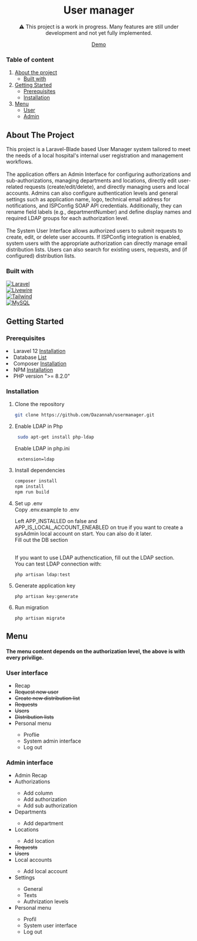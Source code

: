 <div align="center">
    <h1>User manager</h1>
    ⚠️ This project is a work in progress. Many features are still under development and not yet fully implemented.
    <p>
        <a href="https://usermanager.davidfabian.hu/">Demo</a>
    </p>
</div>

### Table of content
<ol>
    <li>
        <a href="#about-the-project">About the project</a>
        <ul>
            <li><a href="#built-with">Built with</a></li>
        </ul>
    </li>
    <li>
        <a href="#getting-started">Getting Started</a>
        <ul>
            <li><a href="#prerequisites">Prerequisites</a></li>
            <li><a href="#installation">Installation</a></li>
        </ul>
    </li>
    <li>
        <a href="#menu">Menu</a>
        <ul>
            <li><a href="#user-interface">User</a></li>
            <li><a href="#admin-interface">Admin</a></li>
        </ul>
    </li>
</ol>

## About The Project
<div id="about-the-project">
    This project is a Laravel-Blade based User Manager system tailored to meet the needs of a local hospital's internal user registration and management workflows.<br/><br/>
    The application offers an Admin Interface for configuring authorizations and sub-authorizations, managing departments and locations, directly edit user-related requests (create/edit/delete), and directly managing users and local accounts. Admins can also configure authentication levels and general settings such as application name, logo, technical email address     for notifications, and ISPConfig SOAP API credentials. Additionally, they can rename field labels (e.g., departmentNumber) and define display names and required LDAP groups for each authorization level.<br/><br/>
    The System User Interface allows authorized users to submit requests to create, edit, or delete user accounts. If ISPConfig integration is enabled, system users with the appropriate authorization can directly manage email distribution lists. Users can also search for existing users, requests, and (if configured) distribution lists.
</div>

### Built with

<div id="built-with">
    
[![Laravel][Laravel-logo]][Laravel-url]</br>
[![Livewire][Livewire-logo]][Livewire-url]</br>
[![Tailwind][Tailwindcss-logo]][Tailwindcss-url]</br>
[![MySQL][MySQL-logo]][MySQL-url]

</div>

## Getting Started
<div id="getting-started">
    
### Prerequisites
<div id="prerequisites"></div>

<li>Laravel 12 <a href="https://laravel.com/docs/12.x/installation">Installation</a></li>
<li>Database <a href="https://laravel.com/docs/12.x/database#introduction">List</a></li>
<li>Composer <a href="https://getcomposer.org/download/">Installation</a></li>
<li>NPM <a href="https://docs.npmjs.com/downloading-and-installing-node-js-and-npm">Installation</a></li>
<li>PHP version ">= 8.2.0"</li>

### Installation
<div id="installation"></div>

1. Clone the repository
   ```sh
   git clone https://github.com/Dazannah/usermanager.git
   ```

2. Enable LDAP in Php
   ```sh
    sudo apt-get install php-ldap
   ```
   Enable LDAP in php.ini
   ```
    extension=ldap
   ```
  
3. Install dependencies
   ```sh
   composer install
   npm install
   npm run build
   ```
   
4. Set up .env</br>
   Copy .env.example to .env</br>

   Left APP_INSTALLED on false and APP_IS_LOCAL_ACCOUNT_ENEABLED on true if you want to create a sysAdmin local account on start. You can also do it later.</br>
   Fill out the DB section</br></br>
   
   If you want to use LDAP authenctication, fill out the LDAP section.<br>
   You can test LDAP connection with:
   ```
   php artisan ldap:test
   ```

5. Generate application key</br>
    ```
    php artisan key:generate
    ```
    
6. Run migration
    ```
    php artisan migrate
    ```

## Menu
<div id="menu"></div>

#### The menu content depends on the authorization level, the above is with every privilige.

### User interface
<div id="user-interface"></div>
<ul>
    <li>Recap</li>
    <li><strike>Request new user</strike></li>
    <li><strike>Create new distribution list</strike></li>
    <li><strike>Requests</strike></li>
    <li><strike>Users</strike></li>
    <li><strike>Distribution lists</strike></li>
    <li>Personal menu</li>
        <ul>
            <li>Proflie</li>
            <li>System admin interface</li>
            <li>Log out</li>
        </ul>
</ul>

### Admin interface
<div id="user-interface"></div>
<ul>
    <li>Admin Recap</li>
    <li>Authorizations</li>
        <ul>
            <li>Add column</li>
            <li>Add authorization</li>
            <li>Add sub authorization</li>
        </ul>
    <li>Departments</li>
        <ul>
            <li>Add department</li>
        </ul>
    <li>Locations</li>
        <ul>
            <li>Add location</li>
        </ul>
    <li><strike>Requests</strike></li>
    <li><strike>Users</strike></li>
    <li>Local accounts</li>
        <ul>
            <li>Add local account</li>
        </ul>
    <li>Settings</li>
        <ul>
            <li>General</li>
            <li>Texts</li>
            <li>Authrization levels</li>
        </ul>
    <li>Personal menu</li>
        <ul>
            <li>Profil</li>
            <li>System user interface</li>
            <li>Log out</li>
        </ul>
</ul>


[Laravel-logo]: https://img.shields.io/badge/Laravel-FF2D20?style=for-the-badge&logo=laravel&logoColor=white
[Laravel-url]: https://laravel.com
[Livewire-logo]: https://img.shields.io/badge/livewire-%234e56a6.svg?style=for-the-badge&logo=livewire&logoColor=white
[Livewire-url]: https://livewire.laravel.com/
[Tailwindcss-logo]: https://img.shields.io/badge/Tailwind_CSS-grey?style=for-the-badge&logo=tailwind-css&logoColor=38B2AC
[Tailwindcss-url]: https://tailwindcss.com/
[MySQL-logo]: https://shields.io/badge/MySQL-lightgrey?logo=mysql&style=plastic&logoColor=white&labelColor=blue
[MySQL-url]: https://www.mysql.com/
